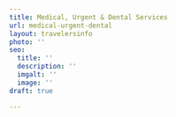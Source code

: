 ```yaml
---
title: Medical, Urgent & Dental Services
url: medical-urgent-dental
layout: travelersinfo
photo: ''
seo:
  title: ''
  description: ''
  imgalt: ''
  image: ''
draft: true

---
```

